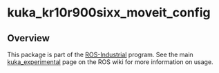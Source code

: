 # kuka_kr10r900sixx_moveit_config

## Overview

This package is part of the [ROS-Industrial][] program. See the main
[kuka_experimental][] page on the ROS wiki for more information on usage.



[ROS-Industrial]: http://wiki.ros.org/Industrial
[kuka_experimental]: http://wiki.ros.org/kuka_experimental
